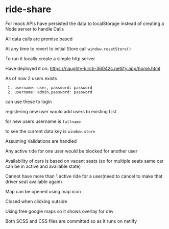 # ride-share

For mock APIs have persisted the data to localStorage instead of creating a Node server to handle Calls

All data calls are promise based

At any time to revert to initial Store call `window.resetStore()`

To run it locally create a simple http server 

Have deployed it on: https://naughty-kirch-36042c.netlify.app/home.html

As of now 2 users exists
```
 1. username: user, password: password
 2. username: admin,password: password
```
can use these to login


registering new user would add users to existing List

for new users username is `fullname`

to see the current data key is `window.store`

Assuming Validations are handled 

Any active ride for one user would be blocked for another user

Availability of cars is based on vacant seats (so for multiple seats same car can be in active and available state)

Cannot have more than 1 active ride for a user(need to cancel to make that driver seat available again)

Map can be opened using map icon

Closed when clicking outside

Using free google maps so it shows overlay for dev

Both SCSS and CSS files are committed so as it runs on netlify
